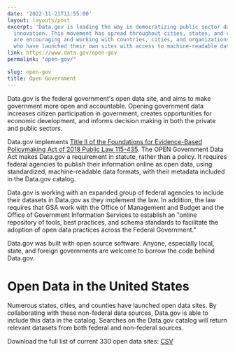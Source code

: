 ```yaml
---
date: '2022-11-21T11:55:00'
layout: layouts/post
excerpt: 'Data.gov is leading the way in democratizing public sector data and driving
  innovation. This movement has spread throughout cities, states, and countries. We
  are encouraging and working with countries, cities, and organizations internationally,
  who have launched their own sites with access to machine-readable data.'
link: https://www.data.gov/open-gov
permalink: "open-gov/"

slug: open-gov
title: Open Government
---
```


Data.gov is the federal government's open data site, and aims to make government more open and accountable. Opening government data increases citizen participation in government, creates opportunities for economic development, and informs decision making in both the private and public sectors.

Data.gov implements [Title II of the Foundations for Evidence-Based Policymaking Act of 2018 Public Law 115-435](https://www.congress.gov/bill/115th-congress/house-bill/4174). The OPEN Government Data Act makes Data.gov a requirement in statute, rather than a policy. It requires federal agencies to publish their information online as open data, using standardized, machine-readable data formats, with their metadata included in the Data.gov catalog.

Data.gov is working with an expanded group of federal agencies to include their datasets in Data.gov as they implement the law. In addition, the law requires that GSA work with the Office of Management and Budget and the Office of Government Information Services to establish an "online repository of tools, best practices, and schema standards to facilitate the adoption of open data practices across the Federal Government."

Data.gov was built with open source software. Anyone, especially local, state, and foreign governments are welcome to borrow the code behind Data.gov.

# Open Data in the United States

Numerous states, cities, and counties have launched open data sites.  By collaborating with these non-federal data sources, Data.gov is able to include this data in the catalog. Searches on the Data.gov catalog will return relevant datasets from both federal and non-federal sources.

Download the full list of current 330 open data sites: [CSV](https://s3-us-gov-west-1.amazonaws.com/cg-0817d6e3-93c4-4de8-8b32-da6919464e61/open_data_sites_2022_11_21.csv)
